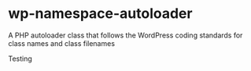 # wp-namespace-autoloader
A PHP autoloader class that follows the WordPress coding standards for class names and class filenames

Testing
